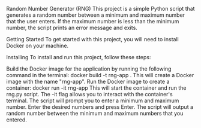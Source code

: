 Random Number Generator (RNG)
This project is a simple Python script that generates a random number between a minimum and maximum number that the user enters. If the maximum number is less than the minimum number, the script prints an error message and exits.

Getting Started
To get started with this project, you will need to install Docker on your machine.

Installing
To install and run this project, follow these steps:

Build the Docker image for the application by running the following command in the terminal:
docker build -t rng-app .
This will create a Docker image with the name "rng-app".
Run the Docker image to create a container:
docker run -it rng-app
This will start the container and run the rng.py script. The -it flag allows you to interact with the container's terminal.
The script will prompt you to enter a minimum and maximum number. Enter the desired numbers and press Enter.
The script will output a random number between the minimum and maximum numbers that you entered.
